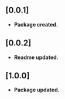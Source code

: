 ## [0.0.1]

* **Package created.**

## [0.0.2]

* **Readme updated.**

## [1.0.0]

* **Package updated.**
